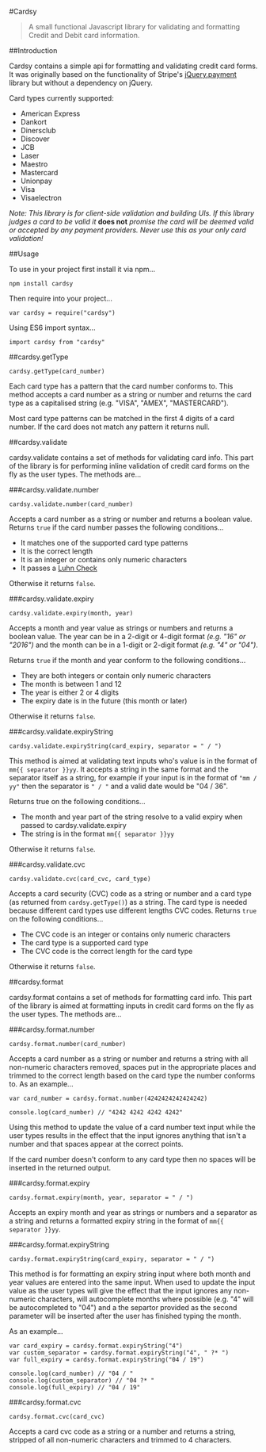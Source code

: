 #Cardsy

> A small functional Javascript library for validating and formatting Credit and Debit card information.

##Introduction

Cardsy contains a simple api for formatting and validating credit card forms. It was originally based on the functionality of Stripe's [jQuery.payment](https://github.com/stripe/jquery.payment) library but without a dependency on jQuery.

Card types currently supported: 
- American Express
- Dankort
- Dinersclub
- Discover
- JCB
- Laser
- Maestro
- Mastercard
- Unionpay
- Visa
- Visaelectron

*Note: This library is for client-side validation and building UIs. If this library judges a card to be valid it* **does not** *promise the card will be deemed valid or accepted by any payment providers. Never use this as your only card validation!*

##Usage

To use in your project first install it via npm...

```
npm install cardsy
```

Then require into your project...

```
var cardsy = require("cardsy")
```

Using ES6 import syntax...

```
import cardsy from "cardsy"
```

##cardsy.getType

```
cardsy.getType(card_number)
```

Each card type has a pattern that the card number conforms to. This method accepts a card number as a string or number and returns the card type as a capitalised string (e.g. "VISA", "AMEX", "MASTERCARD").

Most card type patterns can be matched in the first 4 digits of a card number. If the card does not match any pattern it returns null.

##cardsy.validate

cardsy.validate contains a set of methods for validating card info. This part of the library is for performing inline validation of credit card forms on the fly as the user types. The methods are...

###cardsy.validate.number

```
cardsy.validate.number(card_number)
```

Accepts a card number as a string or number and returns a boolean value. Returns `true` if the card number passes the following conditions...

- It matches one of the supported card type patterns
- It is the correct length
- It is an integer or contains only numeric characters
- It passes a [Luhn Check](https://en.wikipedia.org/wiki/Luhn_algorithm)

Otherwise it returns `false`.

###cardsy.validate.expiry

```
cardsy.validate.expiry(month, year)
```

Accepts a month and year value as strings or numbers and returns a boolean value. The year can be in a 2-digit or 4-digit format *(e.g. "16" or "2016")* and the month can be in a 1-digit or 2-digit format *(e.g. "4" or "04")*.

Returns `true` if the month and year conform to the following conditions...

- They are both integers or contain only numeric characters
- The month is between 1 and 12
- The year is either 2 or 4 digits
- The expiry date is in the future (this month or later)

Otherwise it returns `false`.

###cardsy.validate.expiryString

```
cardsy.validate.expiryString(card_expiry, separator = " / ")
```

This method is aimed at validating text inputs who's value is in the format of `mm{{ separator }}yy`. It accepts a string in the same format and the separator itself as a string, for example if your input is in the format of `"mm / yy"` then the separator is `" / "` and a valid date would be "04 / 36".

 Returns true on the following conditions...

- The month and year part of the string resolve to a valid expiry when passed to cardsy.validate.expiry
- The string is in the format `mm{{ separator }}yy`

Otherwise it returns `false`.

###cardsy.validate.cvc

```
cardsy.validate.cvc(card_cvc, card_type)
```

Accepts a card security (CVC) code as a string or number and a card type (as returned from `cardsy.getType()`) as a string. The card type is needed because different card types use different lengths CVC codes. Returns `true` on the following conditions...

- The CVC code is an integer or contains only numeric characters
- The card type is a supported card type
- The CVC code is the correct length for the card type

Otherwise it returns `false`.

##cardsy.format

cardsy.format contains a set of methods for formatting card info. This part of the library is aimed at formatting inputs in credit card forms on the fly as the user types. The methods are...

###cardsy.format.number

```
cardsy.format.number(card_number)
```

Accepts a card number as a string or number and returns a string with all non-numeric characters removed, spaces put in the appropriate places and trimmed to the correct length based on the card type the number conforms to. As an example...

```
var card_number = cardsy.format.number(4242424242424242)

console.log(card_number) // "4242 4242 4242 4242"
```

Using this method to update the value of a card number text input while the user types results in the effect that the input ignores anything that isn't a number and that spaces appear at the correct points.

If the card number doesn't conform to any card type then no spaces will be inserted in the returned output.

###cardsy.format.expiry

```
cardsy.format.expiry(month, year, separator = " / ")
```

Accepts an expiry month and year as strings or numbers and a separator as a string and returns a formatted expiry string in the format of `mm{{ separator }}yy`.

###cardsy.format.expiryString

```
cardsy.format.expiryString(card_expiry, separator = " / ")
```

This method is for formatting an expiry string input where both month and year values are entered into the same input. When used to update the input value as the user types will give the effect that the input ignores any non-numeric characters, will autocomplete months where possible (e.g. "4" will be autocompleted to "04") and a the separtor provided as the second parameter will be inserted after the user has finished typing the month.

As an example...

```
var card_expiry = cardsy.format.expiryString("4")
var custom_separator = cardsy.format.expiryString("4", " ?* ")
var full_expiry = cardsy.format.expiryString("04 / 19")

console.log(card_number) // "04 / "
console.log(custom_separator) // "04 ?* "
console.log(full_expiry) // "04 / 19"
```

###cardsy.format.cvc

```
cardsy.format.cvc(card_cvc)
```

Accepts a card cvc code as a string or a number and returns a string, stripped of all non-numeric characters and trimmed to 4 characters.